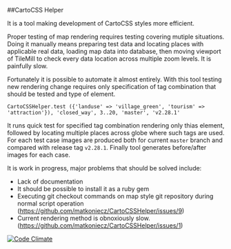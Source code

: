 ##CartoCSS Helper

It is a tool making development of CartoCSS styles more efficient.

Proper testing of map rendering requires testing covering mutiple situations. Doing it manually means preparing test data and locating places with applicable real data, loading map data into database, then moving viewport of TileMill to check every data location across multiple zoom levels. It is painfully slow.

Fortunately it is possible to automate it almost entirely. With this tool testing new rendering change requires only specification of tag combination that should be tested and type of element.

```
CartoCSSHelper.test ({'landuse' => 'village_green', 'tourism' => 'attraction'}), 'closed_way', 3..20, 'master', 'v2.28.1'
```
It runs quick test for specified tag combination rendering only thias element, followed by locating multiple places across globe where such tags are used. For each test case images are produced both for current `master` branch and compared with release tag `v2.28.1`. Finally tool generates before/after images for each case.

It is work in progress, major problems that should be solved include:
* Lack of documentation
* It should be possible to install it as a ruby gem
* Executing git checkout commands on map style git repository during normal script operation (https://github.com/matkoniecz/CartoCSSHelper/issues/9)
* Current rendering method is obnoxiously slow. (https://github.com/matkoniecz/CartoCSSHelper/issues/1)

[![Code Climate](https://codeclimate.com/github/mkoniecz/CartoCSSHelper/badges/gpa.svg)](https://codeclimate.com/github/mkoniecz/CartoCSSHelper)